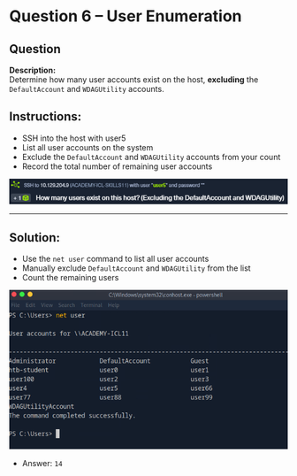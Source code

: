 # Question 6 – User Enumeration

## Question
**Description:**  
Determine how many user accounts exist on the host, **excluding** the `DefaultAccount` and `WDAGUtility` accounts.

## Instructions:
- SSH into the host with user5
- List all user accounts on the system  
- Exclude the `DefaultAccount` and `WDAGUtility` accounts from your count  
- Record the total number of remaining user accounts  

![image alt](https://github.com/azrifadly/htb-intro-to-win-cmd-line/blob/main/screenshots/question6-screenshot.png)

---
## Solution:
- Use the `net user` command to list all user accounts  
- Manually exclude `DefaultAccount` and `WDAGUtility` from the list  
- Count the remaining users  

![image alt](https://github.com/azrifadly/htb-intro-to-win-cmd-line/blob/main/screenshots/question6-solution.png)

- Answer: `14`
